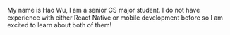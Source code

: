 My name is Hao Wu, I am a senior CS major student. I do not have experience with either React Native or mobile development before so I am excited to learn about both of them!
